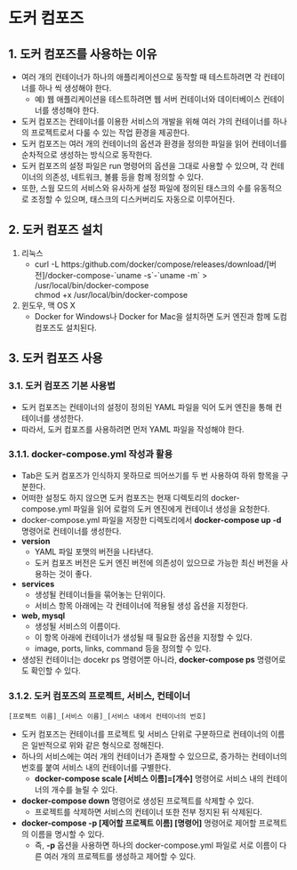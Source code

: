 # 도커 컴포즈

## 1. 도커 컴포즈를 사용하는 이유
- 여러 개의 컨테이너가 하나의 애플리케이션으로 동작할 때 테스트하려면 각 컨테이너를 하나 씩 생성해야 한다.
  - 예) 웹 애플리케이션을 테스트하려면 웹 서버 컨테이너와 데이터베이스 컨테이너를 생성해야 한다.
- 도커 컴포즈는 컨테이너를 이용한 서비스의 개발을 위해 여러 갸의 컨테이너를 하나의 프로젝트로서 다룰 수 있는 작업 환경을 제공한다.
- 도커 컴포즈는 여러 개의 컨테이너의 옵션과 환경을 정의한 파일을 읽어 컨테이너를 순차적으로 생성하는 방식으로 동작한다.
- 도커 컴포즈의 설정 파일은 run 명령어의 옵션을 그대로 사용할 수 있으며, 각 컨테이너의 의존성, 네트워크, 볼륨 등을 함께 정의할 수 있다.
- 또한, 스웜 모드의 서비스와 유사하게 설정 파일에 정의된 태스크의 수를 유동적으로 조정할 수 있으며, 태스크의 디스커버리도 자동으로 이루어진다.

## 2. 도커 컴포즈 설치
1. 리눅스
   - curl -L https:/github.com/docker/compose/releases/download/[버전]/docker-compose-\`uname -s\`-\`uname -m\` > /usr/local/bin/docker-compose <br> chmod +x /usr/local/bin/docker-compose
2. 윈도우, 맥 OS X
   - Docker for Windows나 Docker for Mac을 설치하면 도커 엔진과 함께 도컴 컴포즈도 설치된다.

## 3. 도커 컴포즈 사용

### 3.1. 도커 컴포즈 기본 사용법
- 도커 컴포즈는 컨테이너의 설정이 정의된 YAML 파일을 익어 도커 엔진을 통해 컨테이너를 생성한다.
- 따라서, 도커 컴포즈를 사용하려면 먼저 YAML 파일을 작성해야 한다.

### 3.1.1. docker-compose.yml 작성과 활용
- Tab은 도커 컴포즈가 인식하지 못하므로 띄어쓰기를 두 번 사용하여 하위 항목을 구분한다.
- 어떠한 설정도 하지 않으면 도커 컴포즈는 현재 디렉토리의 docker-compose.yml 파일을 읽어 로컬의 도커 엔진에게 컨테이너 생성을 요청한다.
- docker-compose.yml 파일을 저장한 디렉토리에서 **docker-compose up -d** 명령어로 컨테이너를 생성한다.
- **version**
  - YAML 파일 포맷의 버전을 나타낸다.
  - 도커 컴포즈 버전은 도커 엔진 버전에 의존성이 있으므로 가능한 최신 버전을 사용하는 것이 좋다.
- **services**
  - 생성될 컨테이너들을 묶어놓는 단위이다.
  - 서비스 항목 아래에는 각 컨테이너에 적용될 생성 옵션을 지정한다.
- **web, mysql**
  - 생성될 서비스의 이름이다.
  - 이 항목 아래에 컨테이너가 생성될 때 필요한 옵션을 지정할 수 있다.
  - image, ports, links, command 등을 정의할 수 있다.
- 생성된 컨테이너는 docekr ps 명령어뿐 아니라, **docker-compose ps** 명령어로도 확인할 수 있다.

### 3.1.2. 도커 컴포즈의 프로젝트, 서비스, 컨테이너
    [프로젝트 이름]_[서비스 이름]_[서비스 내에서 컨테이너의 번호]
- 도커 컴포즈는 컨테이너를 프로젝트 및 서비스 단위로 구분하므로 컨테이너의 이름은 일반적으로 위와 같은 형식으로 정해진다.
- 하나의 서비스에는 여러 개의 컨테이너가 존재할 수 있으므로, 증가하는 컨테이너의 번호를 붙여 서비스 내의 컨테이너를 구별한다.
  - **docker-compose scale [서비스 이름]=[개수]** 명령어로 서비스 내의 컨테이너의 개수를 늘릴 수 있다.
- **docker-compose down** 명령어로 생성된 프로젝트를 삭제할 수 있다.
  - 프로젝트를 삭제하면 서비스의 컨테이너 또한 전부 정지된 뒤 삭제된다.
- **docker-compose -p [제어할 프로젝트 이름] [명령어]** 명령어로 제어할 프로젝트의 이름을 명시할 수 있다.
  - 즉, **-p** 옵션을 사용하면 하나의 docker-compose.yml 파일로 서로 이름이 다른 여러 개의 프로젝트를 생성하고 제어할 수 있다.